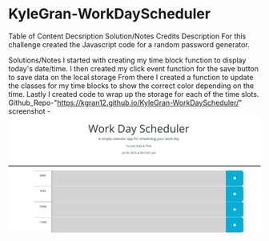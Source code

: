 # KyleGran-WorkDayScheduler
Table of Content
Decsription
Solution/Notes
Credits
Description
For this challenge created the Javascript code for a random password generator.

Solutions/Notes
I started with creating my time block function to display today's date/time.
I then created my click event function for the save button to save data on the local storage
From there I created a function to update the classes for my time blocks to show the correct color depending on the time.
Lastly I created code to wrap up the storage for each of the time slots.
Github_Repo-"https://kgran12.github.io/KyleGran-WorkDayScheduler/"
screenshot - ![screenshot](./Assets/Screenshot%202023-07-20%20181308.png)